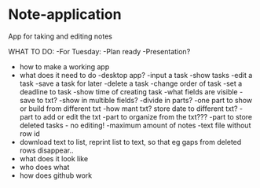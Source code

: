 # Note-application
App for taking and editing notes

WHAT TO DO:
-For Tuesday: 	-Plan ready
		-Presentation?


- how to make a working app
- what does it need to do
	-desktop app?
	-input a task
	-show tasks
	-edit a task
	-save a task for later
	-delete a task
	-change order of task
	-set a deadline to task
	-show time of creating task
	-what fields are visible
	-save to txt?
	-show in multible fields?
	-divide in parts?
		-one part to show or build from different txt
		-how mant txt? store date to different txt?
		-part to add or edit the txt
		-part to organize from the txt???
		-part to store deleted tasks - no editing!
		-maximum amount of notes
		-text file without row id
- download text to list, reprint list to text, so that eg gaps from deleted rows disappear..
- what does it look like
- who does what
- how does github work

